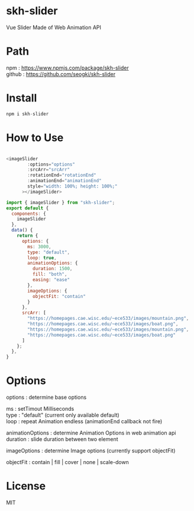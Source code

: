# skh-slider

Vue Slider Made of Web Animation API

# Path

npm : https://www.npmjs.com/package/skh-slider <br />
github : https://github.com/seogki/skh-slider<br />

# Install

```js
npm i skh-slider
```

# How to Use

```js

<imageSlider
        :options="options"
        :srcArr="srcArr"
        :rotationEnd="rotationEnd"
        :animationEnd="animationEnd"
        style="width: 100%; height: 100%;"
      ></imageSlider>

import { imageSlider } from "skh-slider";
export default {
  components: {
    imageSlider
  },
  data() {
    return {
      options: {
        ms: 3000,
        type: "default",
        loop: true,
        animationOptions: {
          duration: 1500,
          fill: "both",
          easing: "ease"
        },
        imageOptions: {
          objectFit: "contain"
        }
      },
      srcArr: [
        "https://homepages.cae.wisc.edu/~ece533/images/mountain.png",
        "https://homepages.cae.wisc.edu/~ece533/images/boat.png",
        "https://homepages.cae.wisc.edu/~ece533/images/mountain.png",
        "https://homepages.cae.wisc.edu/~ece533/images/boat.png"
      ]
    };
  },
}
```

# Options

options : determine base options

ms : setTimout Milliseconds<br />
type : "default" (current only available default)<br />
loop : repeat Animation endless (animationEnd callback not fire)<br />

animationOptions : determine Animation Options in web animation api<br />
duration : slide duration between two element<br />

imageOptions : determine Image options (currently support objectFit)<br />

objectFit : contain | fill | cover | none | scale-down<br />

# License

MIT
